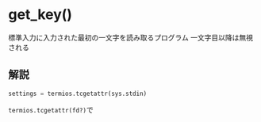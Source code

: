 # get_key()

標準入力に入力された最初の一文字を読み取るプログラム
一文字目以降は無視される

## 解説

```py
settings = termios.tcgetattr(sys.stdin)
```

`termios.tcgetattr(fd?)`で